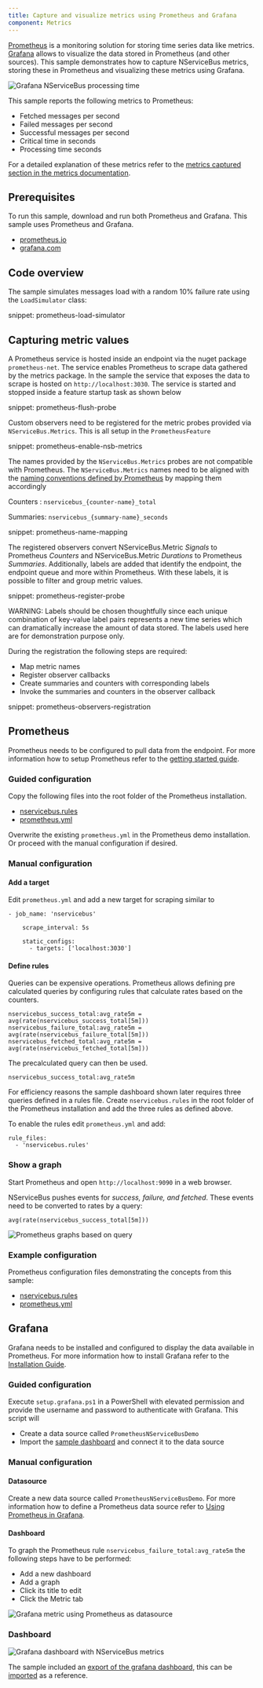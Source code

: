 ```yaml
---
title: Capture and visualize metrics using Prometheus and Grafana
component: Metrics
---
```


[Prometheus](https://prometheus.io) is a monitoring solution for storing time series data like metrics. [Grafana](https://grafana.com) allows to visualize the data stored in Prometheus (and other sources). This sample demonstrates how to capture NServiceBus metrics, storing these in Prometheus and visualizing these metrics using Grafana.



![Grafana NServiceBus processing time](grafana-graph.png)



This sample reports the following metrics to Prometheus:

 * Fetched messages per second 
 * Failed messages per second
 * Successful messages per second
 * Critical time in seconds
 * Processing time seconds


For a detailed explanation of these metrics refer to the [metrics captured section in the metrics documentation](/nservicebus/operations/metrics.md#metrics-captured).


## Prerequisites

To run this sample, download and run both Prometheus and Grafana. This sample uses Prometheus and Grafana.

- [prometheus.io](https://prometheus.io)
- [grafana.com](https://grafana.com)


## Code overview

The sample simulates messages load with a random 10% failure rate using the `LoadSimulator` class:

snippet: prometheus-load-simulator


## Capturing metric values

A Prometheus service is hosted inside an endpoint via the nuget package `prometheus-net`. The service enables Prometheus to scrape data gathered by the metrics package. In the sample the service that exposes the data to scrape is hosted on `http://localhost:3030`. The service is started and stopped inside a feature startup task as shown below

snippet: prometheus-flush-probe


Custom observers need to be registered for the metric probes provided via `NServiceBus.Metrics`. This is all setup in the `PrometheusFeature`


snippet: prometheus-enable-nsb-metrics


The names provided by the `NServiceBus.Metrics` probes are not compatible with Prometheus. The `NServiceBus.Metrics` names need to be aligned with the [naming conventions defined by Prometheus](https://prometheus.io/docs/practices/naming/) by mapping them accordingly

Counters : `nservicebus_{counter-name}_total`

Summaries: `nservicebus_{summary-name}_seconds`


snippet: prometheus-name-mapping


The registered observers convert NServiceBus.Metric *Signals* to Prometheus *Counters* and NServiceBus.Metric *Durations* to Prometheus *Summaries*.  Additionally, labels are added that identify the endpoint, the endpoint queue and more within Prometheus. With these labels, it is possible to filter and group metric values. 

snippet: prometheus-register-probe

WARNING: Labels should be chosen thoughtfully since each unique combination of key-value label pairs represents a new time series which can dramatically increase the amount of data stored. The labels used here are for demonstration purpose only.

During the registration the following steps are required:

- Map metric names
- Register observer callbacks
- Create summaries and counters with corresponding labels
- Invoke the summaries and counters in the observer callback

snippet: prometheus-observers-registration


## Prometheus

Prometheus needs to be configured to pull data from the endpoint. For more information how to setup Prometheus refer to the [getting started guide](https://prometheus.io/docs/introduction/getting_started/). 

### Guided configuration

Copy the following files into the root folder of the Prometheus installation.

- [nservicebus.rules](nservicebus.rules)
- [prometheus.yml](prometheus.yml)

Overwrite the existing `prometheus.yml` in the Prometheus demo installation. Or proceed with the manual configuration if desired.

### Manual configuration

#### Add a target

Edit `prometheus.yml` and  add a new target for scraping similar to

```
- job_name: 'nservicebus'

    scrape_interval: 5s

    static_configs:
      - targets: ['localhost:3030']
```

#### Define rules

Queries can be expensive operations. Prometheus allows defining pre calculated queries by configuring rules that calculate rates based on the counters. 

    nservicebus_success_total:avg_rate5m = avg(rate(nservicebus_success_total[5m]))
    nservicebus_failure_total:avg_rate5m = avg(rate(nservicebus_failure_total[5m]))
    nservicebus_fetched_total:avg_rate5m = avg(rate(nservicebus_fetched_total[5m]))


The precalculated query can then be used.

    nservicebus_success_total:avg_rate5m

For efficiency reasons the sample dashboard shown later requires three queries defined in a rules file. Create `nservicebus.rules` in the root folder of the Prometheus installation and add the three rules as defined above.

To enable the rules edit `prometheus.yml` and add:

```
rule_files:
  - 'nservicebus.rules'
```

### Show a graph

Start Prometheus and open `http://localhost:9090` in a web browser.

NServiceBus pushes events for *success, failure, and fetched*. These events need to be converted to rates by a query:

    avg(rate(nservicebus_success_total[5m])) 

![Prometheus graphs based on query](example-prometheus-graph.png)

### Example configuration

Prometheus configuration files demonstrating the concepts from this sample:

- [nservicebus.rules](nservicebus.rules)
- [prometheus.yml](prometheus.yml)


## Grafana

Grafana needs to be installed and configured to display the data available in Prometheus. For more information how to install Grafana refer to the [Installation Guide](http://docs.grafana.org/installation).


### Guided configuration

Execute `setup.grafana.ps1` in a PowerShell with elevated permission and provide the username and password to authenticate with Grafana. This script will

- Create a data source called `PrometheusNServiceBusDemo`
- Import the [sample dashboard](grafana-endpoints-dashboard.json) and connect it to the data source


### Manual configuration

#### Datasource

Create a new data source called `PrometheusNServiceBusDemo`. For more information how to define a Prometheus data source refer to [Using Prometheus in Grafana](http://docs.grafana.org/features/datasources/prometheus/).

#### Dashboard

To graph the Prometheus rule  `nservicebus_failure_total:avg_rate5m` the following steps have to be performed:

- Add a new dashboard 
- Add a graph
- Click its title to edit
- Click the Metric tab

![Grafana metric using Prometheus as datasource](grafana-metric.png)

### Dashboard

![Grafana dashboard with NServiceBus metrics](example-grafana-dashboard.png)

The sample included an [export of the grafana dashboard](grafana-endpoints-dashboard.json), this can be [imported](http://docs.grafana.org/reference/export_import/) as a reference.